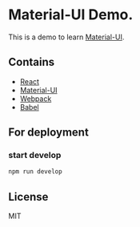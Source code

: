 # Material-UI Demo.
This is a demo to learn [Material-UI](http://www.material-ui.com/).

## Contains
- [React](http://facebook.github.io/react)
- [Material-UI](http://www.material-ui.com/)
- [Webpack](https://webpack.github.io/)
- [Babel](http://babeljs.io/)

## For deployment
### start develop
```bash
npm run develop
```

## License
MIT
